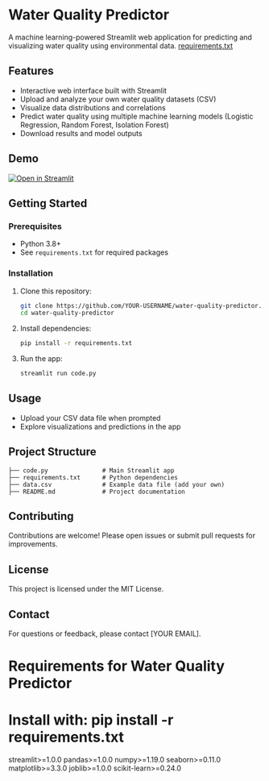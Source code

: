 # Water Quality Predictor

A machine learning-powered Streamlit web application for predicting and visualizing water quality using environmental data.
[requirements.txt](https://github.com/user-attachments/files/22047380/requirements.txt)

## Features

- Interactive web interface built with Streamlit
- Upload and analyze your own water quality datasets (CSV)
- Visualize data distributions and correlations
- Predict water quality using multiple machine learning models (Logistic Regression, Random Forest, Isolation Forest)
- Download results and model outputs

## Demo

[![Open in Streamlit](https://static.streamlit.io/badges/streamlit_badge_black_white.svg)](YOUR-STREAMLIT-APP-URL)

## Getting Started

### Prerequisites

- Python 3.8+
- See `requirements.txt` for required packages

### Installation

1. Clone this repository:
   ```sh
   git clone https://github.com/YOUR-USERNAME/water-quality-predictor.git
   cd water-quality-predictor
   ```
2. Install dependencies:
   ```sh
   pip install -r requirements.txt
   ```
3. Run the app:
   ```sh
   streamlit run code.py
   ```

## Usage

- Upload your CSV data file when prompted
- Explore visualizations and predictions in the app

## Project Structure

```
├── code.py               # Main Streamlit app
├── requirements.txt      # Python dependencies
├── data.csv              # Example data file (add your own)
├── README.md             # Project documentation
```

## Contributing

Contributions are welcome! Please open issues or submit pull requests for improvements.

## License

This project is licensed under the MIT License.

## Contact

For questions or feedback, please contact [YOUR EMAIL].

# Requirements for Water Quality Predictor
# Install with: pip install -r requirements.txt

streamlit>=1.0.0
pandas>=1.0.0
numpy>=1.19.0
seaborn>=0.11.0
matplotlib>=3.3.0
joblib>=1.0.0
scikit-learn>=0.24.0
